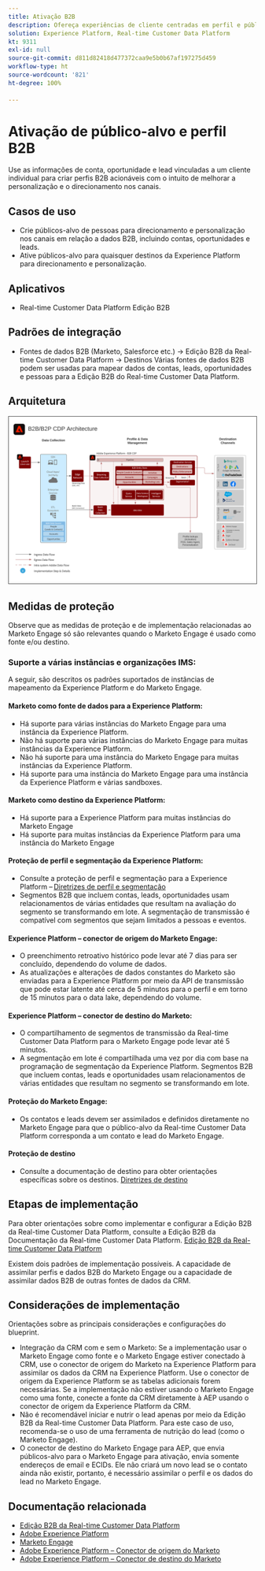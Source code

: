 ```yaml
---
title: Ativação B2B
description: Ofereça experiências de cliente centradas em perfil e públicos-alvo baseados em contas com a Real-time Customer Data Platform.
solution: Experience Platform, Real-time Customer Data Platform
kt: 9311
exl-id: null
source-git-commit: d811d82418d477372caa9e5b0b67af197275d459
workflow-type: ht
source-wordcount: '821'
ht-degree: 100%

---
```


# Ativação de público-alvo e perfil B2B

Use as informações de conta, oportunidade e lead vinculadas a um cliente individual para criar perfis B2B acionáveis com o intuito de melhorar a personalização e o direcionamento nos canais.

## Casos de uso

* Crie públicos-alvo de pessoas para direcionamento e personalização nos canais em relação a dados B2B, incluindo contas, oportunidades e leads.
* Ative públicos-alvo para quaisquer destinos da Experience Platform para direcionamento e personalização.

## Aplicativos

* Real-time Customer Data Platform Edição B2B

## Padrões de integração

* Fontes de dados B2B (Marketo, Salesforce etc.) -> Edição B2B da Real-time Customer Data Platform -> Destinos
Várias fontes de dados B2B podem ser usadas para mapear dados de contas, leads, oportunidades e pessoas para a Edição B2B do Real-time Customer Data Platform.

## Arquitetura

<img src="assets/b2b-activation.svg" alt="Arquitetura de referência para o B2B Ativation Blueprint" style="border:1px solid #4a4a4a" />
<br>

## Medidas de proteção

Observe que as medidas de proteção e de implementação relacionadas ao Marketo Engage só são relevantes quando o Marketo Engage é usado como fonte e/ou destino.

### Suporte a várias instâncias e organizações IMS:

A seguir, são descritos os padrões suportados de instâncias de mapeamento da Experience Platform e do Marketo Engage.

#### Marketo como fonte de dados para a Experience Platform:

* Há suporte para várias instâncias do Marketo Engage para uma instância da Experience Platform.
* Não há suporte para várias instâncias do Marketo Engage para muitas instâncias da Experience Platform.
* Não há suporte para uma instância do Marketo Engage para muitas instâncias da Experience Platform.
* Há suporte para uma instância do Marketo Engage para uma instância da Experience Platform e várias sandboxes.

#### Marketo como destino da Experience Platform:

* Há suporte para a Experience Platform para muitas instâncias do Marketo Engage
* Há suporte para muitas instâncias da Experience Platform para uma instância do Marketo Engage

#### Proteção de perfil e segmentação da Experience Platform:

* Consulte a proteção de perfil e segmentação para a Experience Platform – [Diretrizes de perfil e segmentação](https://experienceleague.adobe.com/docs/experience-platform/profile/guardrails.html?lang=pt-BR)
* Segmentos B2B que incluem contas, leads, oportunidades usam relacionamentos de várias entidades que resultam na avaliação do segmento se transformando em lote. A segmentação de transmissão é compatível com segmentos que sejam limitados a pessoas e eventos.

#### Experience Platform – conector de origem do Marketo Engage:

* O preenchimento retroativo histórico pode levar até 7 dias para ser concluído, dependendo do volume de dados.
* As atualizações e alterações de dados constantes do Marketo são enviadas para a Experience Platform por meio da API de transmissão que pode estar latente até cerca de 5 minutos para o perfil e em torno de 15 minutos para o data lake, dependendo do volume.

#### Experience Platform – conector de destino do Marketo:

* O compartilhamento de segmentos de transmissão da Real-time Customer Data Platform para o Marketo Engage pode levar até 5 minutos.
* A segmentação em lote é compartilhada uma vez por dia com base na programação de segmentação da Experience Platform. Segmentos B2B que incluem contas, leads e oportunidades usam relacionamentos de várias entidades que resultam no segmento se transformando em lote.

#### Proteção do Marketo Engage:

* Os contatos e leads devem ser assimilados e definidos diretamente no Marketo Engage para que o público-alvo da Real-time Customer Data Platform corresponda a um contato e lead do Marketo Engage.

#### Proteção de destino

* Consulte a documentação de destino para obter orientações específicas sobre os destinos. [Diretrizes de destino](https://experienceleague.adobe.com/docs/experience-platform/destinations/home.html?lang=pt-BR)


## Etapas de implementação

Para obter orientações sobre como implementar e configurar a Edição B2B da Real-time Customer Data Platform, consulte a Edição B2B da Documentação da Real-time Customer Data Platform. [Edição B2B da Real-time Customer Data Platform](https://experienceleague.adobe.com/docs/experience-platform/rtcdp/b2b-overview.html?lang=pt-BR)

Existem dois padrões de implementação possíveis. A capacidade de assimilar perfis e dados B2B do Marketo Engage ou a capacidade de assimilar dados B2B de outras fontes de dados da CRM.

## Considerações de implementação

Orientações sobre as principais considerações e configurações do blueprint.

* Integração da CRM com e sem o Marketo:
Se a implementação usar o Marketo Engage como fonte e o Marketo Engage estiver conectado à CRM, use o conector de origem do Marketo na Experience Platform para assimilar os dados da CRM na Experience Platform. Use o conector de origem da Experience Platform se as tabelas adicionais forem necessárias. Se a implementação não estiver usando o Marketo Engage como uma fonte, conecte a fonte da CRM diretamente à AEP usando o conector de origem da Experience Platform da CRM.
* Não é recomendável iniciar e nutrir o lead apenas por meio da Edição B2B da Real-time Customer Data Platform. Para este caso de uso, recomenda-se o uso de uma ferramenta de nutrição do lead (como o Marketo Engage).
* O conector de destino do Marketo Engage para AEP, que envia públicos-alvo para o Marketo Engage para ativação, envia somente endereços de email e ECIDs. Ele não criará um novo lead se o contato ainda não existir, portanto, é necessário assimilar o perfil e os dados do lead no Marketo Engage.

## Documentação relacionada

* [Edição B2B da Real-time Customer Data Platform](https://experienceleague.adobe.com/docs/experience-platform/rtcdp/b2b-overview.html?lang=pt-BR)
* [Adobe Experience Platform](https://experienceleague.adobe.com/docs/experience-platform.html?lang=pt-BR)
* [Marketo Engage](https://experienceleague.adobe.com/docs/marketo/using/home.html?lang=pt-BR)
* [Adobe Experience Platform – Conector de origem do Marketo](https://experienceleague.adobe.com/docs/experience-platform/sources/connectors/adobe-applications/marketo/marketo.html?lang=pt-BR)
* [Adobe Experience Platform – Conector de destino do Marketo](https://experienceleague.adobe.com/docs/marketo/using/product-docs/core-marketo-concepts/smart-lists-and-static-lists/static-lists/push-an-adobe-experience-cloud-segment-to-a-marketo-static-list.html?lang=pt-BR)
